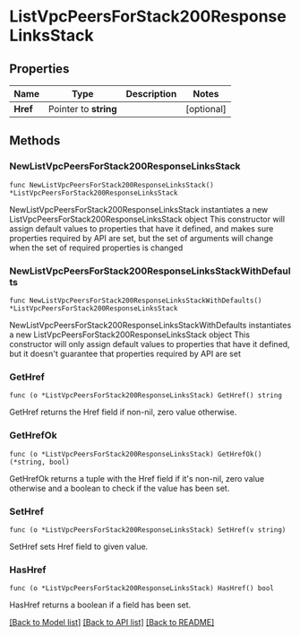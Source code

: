 # ListVpcPeersForStack200ResponseLinksStack

## Properties

Name | Type | Description | Notes
------------ | ------------- | ------------- | -------------
**Href** | Pointer to **string** |  | [optional] 

## Methods

### NewListVpcPeersForStack200ResponseLinksStack

`func NewListVpcPeersForStack200ResponseLinksStack() *ListVpcPeersForStack200ResponseLinksStack`

NewListVpcPeersForStack200ResponseLinksStack instantiates a new ListVpcPeersForStack200ResponseLinksStack object
This constructor will assign default values to properties that have it defined,
and makes sure properties required by API are set, but the set of arguments
will change when the set of required properties is changed

### NewListVpcPeersForStack200ResponseLinksStackWithDefaults

`func NewListVpcPeersForStack200ResponseLinksStackWithDefaults() *ListVpcPeersForStack200ResponseLinksStack`

NewListVpcPeersForStack200ResponseLinksStackWithDefaults instantiates a new ListVpcPeersForStack200ResponseLinksStack object
This constructor will only assign default values to properties that have it defined,
but it doesn't guarantee that properties required by API are set

### GetHref

`func (o *ListVpcPeersForStack200ResponseLinksStack) GetHref() string`

GetHref returns the Href field if non-nil, zero value otherwise.

### GetHrefOk

`func (o *ListVpcPeersForStack200ResponseLinksStack) GetHrefOk() (*string, bool)`

GetHrefOk returns a tuple with the Href field if it's non-nil, zero value otherwise
and a boolean to check if the value has been set.

### SetHref

`func (o *ListVpcPeersForStack200ResponseLinksStack) SetHref(v string)`

SetHref sets Href field to given value.

### HasHref

`func (o *ListVpcPeersForStack200ResponseLinksStack) HasHref() bool`

HasHref returns a boolean if a field has been set.


[[Back to Model list]](../README.md#documentation-for-models) [[Back to API list]](../README.md#documentation-for-api-endpoints) [[Back to README]](../README.md)


